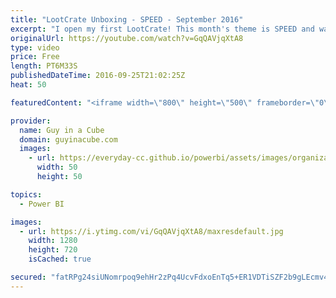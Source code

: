 ```yaml
---
title: "LootCrate Unboxing - SPEED - September 2016"
excerpt: "I open my first LootCrate! This month's theme is SPEED and was previewed as having items from Arrow, Flash, Batman, Gone in 60 Seconds and Battlestar Galactica.  Affiliate Link if you want to help support Guy in a Cube: http://bit.ly/2cNY20R  LET'S CONNECT!  Guy in a Cube -- https://guyinacube.com --"
originalUrl: https://youtube.com/watch?v=GqQAVjqXtA8
type: video
price: Free
length: PT6M33S
publishedDateTime: 2016-09-25T21:02:25Z
heat: 50

featuredContent: "<iframe width=\"800\" height=\"500\" frameborder=\"0\" src=\"https://www.youtube.com/embed/GqQAVjqXtA8\" allow=\"accelerometer; autoplay; encrypted-media; gyroscope; picture-in-picture\" allowfullscreen></iframe>"

provider:
  name: Guy in a Cube
  domain: guyinacube.com
  images:
    - url: https://everyday-cc.github.io/powerbi/assets/images/organizations/guyinacube.com-50x50.jpg
      width: 50
      height: 50

topics:
  - Power BI

images:
  - url: https://i.ytimg.com/vi/GqQAVjqXtA8/maxresdefault.jpg
    width: 1280
    height: 720
    isCached: true

secured: "fatRPg24siUNomrpoq9ehHr2zPq4UcvFdxoEnTq5+ER1VDTiSZF2b9gLEcmv4+fjL+brAVxO5dTjpSYIberRe6zVb6k50wChlZYU+cN9iAjp57JZn/5ohCTiZxUaVN8AJ73yRRr1aOufqfv3F6C3bZ5aAyGQDJcSfO3xUTDfG5RGPbHbYTwURerugHfn35Sfp+0uR4UVSEs+dfg/4Mw/Z3wKSz0uCreIBMn8IJBSWTvUOJ/quKtwggWC2pj1MFy5Ma19x3WFCMhSbLoHL01WCgN1d3tfe3C9uPm7iUPQWqb4BsgdKeaoJGSwaRgt+0HIsjBRDgJJp1FF6FqlUIZtqpI7xXeVNf7XsVy1sVL3sGyWDIPwp52WgaMCaLQ9jX2mv4T6Fl5+KgGESYcGCM07daII7xREDmjN8ib4aYr/QX4=;xL+sNPx02dOWkvnXCjQsuA=="
---
```


